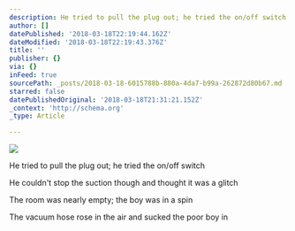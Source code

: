 ```yaml
---
description: He tried to pull the plug out; he tried the on/off switch
author: []
datePublished: '2018-03-18T22:19:44.162Z'
dateModified: '2018-03-18T22:19:43.376Z'
title: ''
publisher: {}
via: {}
inFeed: true
sourcePath: _posts/2018-03-18-6015788b-880a-4da7-b99a-262872d80b67.md
starred: false
datePublishedOriginal: '2018-03-18T21:31:21.152Z'
_context: 'http://schema.org'
_type: Article

---
```

![](https://the-grid-user-content.s3-us-west-2.amazonaws.com/ab1ede46-bbe5-43ba-a5a9-b16056575bee.png)

He tried to pull the plug out; he tried the on/off switch

He couldn't stop the suction though and thought it was a glitch

The room was nearly empty; the boy was in a spin

The vacuum hose rose in the air and sucked the poor boy in